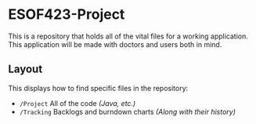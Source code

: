 # ESOF423-Project

This is a repository that holds all of the vital files for a working application. This application will be made with doctors and users both in mind.

## Layout

This displays how to find specific files in the repository:

  * `/Project` All of the code *(Java, etc.)*
  * `/Tracking` Backlogs and burndown charts *(Along with their history)*
